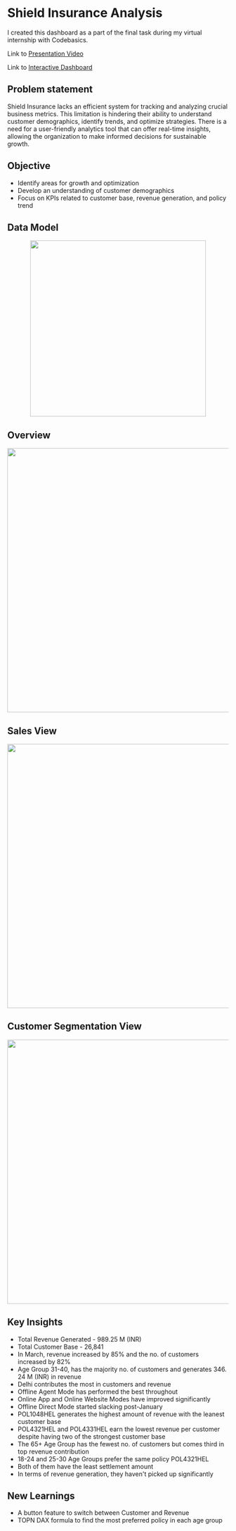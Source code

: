 # Shield Insurance Analysis

I created this dashboard as a part of the final task during my virtual internship with Codebasics.

Link to [Presentation Video](https://www.linkedin.com/posts/ritobrotoghosh_dataanalytics-powerbi-businessintelligence-activity-7137432865511788544-0SHm?utm_source=share&utm_medium=member_desktop)

Link to [Interactive Dashboard](https://www.novypro.com/project/shield-insurance-analysis-report-1)

## Problem statement

Shield Insurance lacks an efficient system for tracking and analyzing crucial business metrics. This limitation is hindering their ability to understand customer demographics, identify trends, and optimize strategies. There is a need for a user-friendly analytics tool that can offer real-time insights, allowing the organization to make informed decisions for sustainable growth.

## Objective

- Identify areas for growth and optimization
- Develop an understanding of customer demographics
- Focus on KPIs related to customer base, revenue generation, and policy trend

## Data Model

<p align="center">
    <img src='https://github.com/ritobrotoghosh/PowerBI-ShieldInsuranceAnalysis/blob/main/Data%20Model%20.png' height="400">
</p>

## Overview

<p align="center">
    <img src='https://github.com/ritobrotoghosh/PowerBI-ShieldInsuranceAnalysis/blob/main/Overview.png' width="600">
</p>

## Sales View

<p align="center">
    <img src='https://github.com/ritobrotoghosh/PowerBI-ShieldInsuranceAnalysis/blob/main/Sales.png' width="600">
</p>

## Customer Segmentation View

<p align="center">
    <img src='https://github.com/ritobrotoghosh/PowerBI-ShieldInsuranceAnalysis/blob/main/Customer%20Segmentation.png' width="600">
</p>

## Key Insights

- Total Revenue Generated - 989.25 M (INR)
- Total Customer Base - 26,841
- In March, revenue increased by 85% and the no. of customers increased by 82%
- Age Group 31-40, has the majority no. of customers and generates 346. 24 M (INR) in revenue
- Delhi contributes the most in customers and revenue
- Offline Agent Mode has performed the best throughout
- Online App and Online Website Modes have improved significantly
- Offline Direct Mode started slacking post-January
- POL1048HEL generates the highest amount of revenue with the leanest customer base
- POL4321HEL and POL4331HEL earn the lowest revenue per customer despite having two of the strongest customer base
- The 65+ Age Group has the fewest no. of customers but comes third in top revenue contribution
- 18-24 and 25-30 Age Groups prefer the same policy POL4321HEL
- Both of them have the least settlement amount
- In terms of revenue generation, they haven't picked up significantly


## New Learnings

- A button feature to switch between Customer and Revenue
- TOPN DAX formula to find the most preferred policy in each age group 
